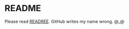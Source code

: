 README
======

Please read [READREE][READREE]. GitHub writes my name wrong. @_@

[READREE]: blob/master/READREE.mkd
